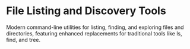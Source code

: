 # File Listing and Discovery Tools

Modern command-line utilities for listing, finding, and exploring files and directories, featuring enhanced replacements for traditional tools like ls, find, and tree.
